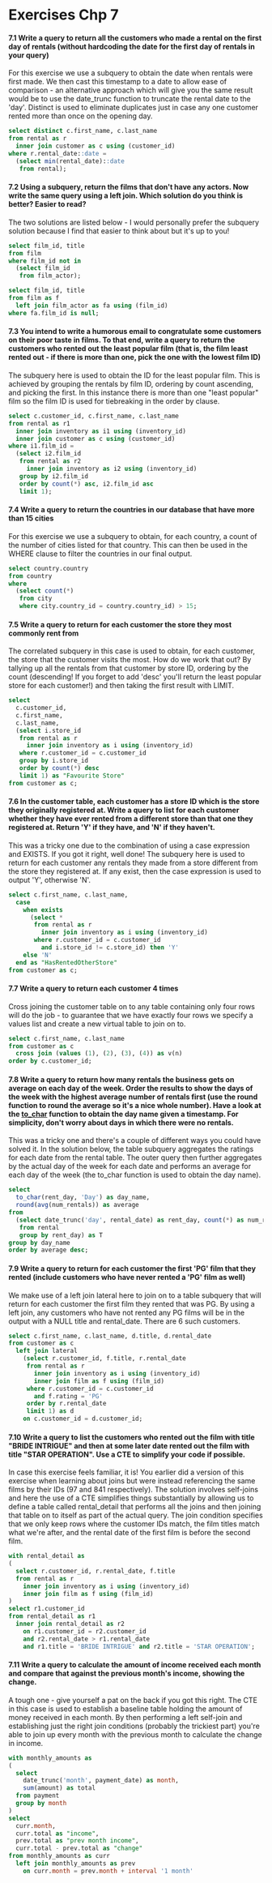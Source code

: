 # Exercises Chp 7

#### 7.1 Write a query to return all the customers who made a rental on the first day of rentals (without hardcoding the date for the first day of rentals in your query)

For this exercise we use a subquery to obtain the date when rentals were first made. We then cast this timestamp to a date to allow ease of comparison - an alternative approach which will give you the same result would be to use the date_trunc function to truncate the rental date to the 'day'. Distinct is used to eliminate duplicates just in case any one customer rented more than once on the opening day. 

```sql
select distinct c.first_name, c.last_name
from rental as r
  inner join customer as c using (customer_id)
where r.rental_date::date = 
  (select min(rental_date)::date
   from rental);
```

#### 7.2 Using a subquery, return the films that don't have any actors. Now write the same query using a left join. Which solution do you think is better? Easier to read?

The two solutions are listed below - I would personally prefer the subquery solution because I find that easier to think about but it's up to you! 

```sql
select film_id, title
from film
where film_id not in
  (select film_id
   from film_actor);
```

```sql
select film_id, title
from film as f
  left join film_actor as fa using (film_id)
where fa.film_id is null;
```

#### 7.3 You intend to write a humorous email to congratulate some customers on their poor taste in films. To that end, write a query to return the customers who rented out the least popular film (that is, the film least rented out - if there is more than one, pick the one with the lowest film ID)

The subquery here is used to obtain the ID for the least popular film. This is achieved by grouping the rentals by film ID, ordering by count ascending, and picking the first. In this instance there is more than one "least popular" film so the film ID is used for tiebreaking in the order by clause. 

```sql
select c.customer_id, c.first_name, c.last_name
from rental as r1
  inner join inventory as i1 using (inventory_id)
  inner join customer as c using (customer_id)
where i1.film_id =
  (select i2.film_id
   from rental as r2
     inner join inventory as i2 using (inventory_id)
   group by i2.film_id
   order by count(*) asc, i2.film_id asc
   limit 1);
```

#### 7.4 Write a query to return the countries in our database that have more than 15 cities

For this exercise we use a subquery to obtain, for each country, a count of the number of cities listed for that country. This can then be used in the WHERE clause to filter the countries in our final output. 

```sql
select country.country
from country
where
  (select count(*)
   from city
   where city.country_id = country.country_id) > 15;
```

#### 7.5 Write a query to return for each customer the store they most commonly rent from

The correlated subquery in this case is used to obtain, for each customer, the store that the customer visits the most. How do we work that out? By tallying up all the rentals from that customer by store ID, ordering by the count (descending! If you forget to add 'desc' you'll return the least popular store for each customer!) and then taking the first result with LIMIT. 

```sql
select
  c.customer_id,
  c.first_name,
  c.last_name,
  (select i.store_id
   from rental as r
     inner join inventory as i using (inventory_id)
   where r.customer_id = c.customer_id
   group by i.store_id
   order by count(*) desc
   limit 1) as "Favourite Store"
from customer as c;
```

#### 7.6 In the customer table, each customer has a store ID which is the store they originally registered at. Write a query to list for each customer whether they have ever rented from a different store than that one they registered at. Return 'Y' if they have, and 'N' if they haven't.

This was a tricky one due to the combination of using a case expression and EXISTS. If you got it right, well done! The subquery here is used to return for each customer any rentals they made from a store different from the store they registered at. If any exist, then the case expression is used to output 'Y', otherwise 'N'. 

```sql
select c.first_name, c.last_name,
  case
    when exists 
      (select *
       from rental as r
         inner join inventory as i using (inventory_id)
       where r.customer_id = c.customer_id
         and i.store_id != c.store_id) then 'Y'
    else 'N'
  end as "HasRentedOtherStore"
from customer as c;
```

#### 7.7 Write a query to return each customer 4 times

Cross joining the customer table on to any table containing only four rows will do the job - to guarantee that we have exactly four rows we specify a values list and create a new virtual table to join on to. 

```sql
select c.first_name, c.last_name
from customer as c
  cross join (values (1), (2), (3), (4)) as v(n)
order by c.customer_id;
```

#### 7.8 Write a query to return how many rentals the business gets on average on each day of the week. Order the results to show the days of the week with the highest average number of rentals first (use the round function to round the average so it's a nice whole number). Have a look at the [to_char](https://www.postgresql.org/docs/current/functions-formatting.html) function to obtain the day name given a timestamp. For simplicity, don't worry about days in which there were no rentals.

This was a tricky one and there's a couple of different ways you could have solved it. In the solution below, the table subquery aggregates the ratings for each date from the rental table. The outer query then further aggregates by the actual day of the week for each date and performs an average for each day of the week (the to_char function is used to obtain the day name).

```sql
select
  to_char(rent_day, 'Day') as day_name,
  round(avg(num_rentals)) as average
from
  (select date_trunc('day', rental_date) as rent_day, count(*) as num_rentals
   from rental
   group by rent_day) as T
group by day_name
order by average desc;
```

#### 7.9 Write a query to return for each customer the first 'PG' film that they rented (include customers who have never rented a 'PG' film as well)

We make use of a left join lateral here to join on to a table subquery that will return for each customer the first film they rented that was PG. By using a left join, any customers who have not rented any PG films will be in the output with a NULL title and rental_date. There are 6 such customers. 

```sql
select c.first_name, c.last_name, d.title, d.rental_date
from customer as c
  left join lateral
    (select r.customer_id, f.title, r.rental_date
     from rental as r
       inner join inventory as i using (inventory_id)
       inner join film as f using (film_id)
     where r.customer_id = c.customer_id
       and f.rating = 'PG'
     order by r.rental_date
     limit 1) as d
    on c.customer_id = d.customer_id;
```

#### 7.10 Write a query to list the customers who rented out the film with title "BRIDE INTRIGUE" and then at some later date rented out the film with title "STAR OPERATION". Use a CTE to simplify your code if possible.

In case this exercise feels familiar, it is! You earlier did a version of this exercise when learning about joins but were instead referencing the same films by their IDs (97 and 841 respectively). The solution involves self-joins and here the use of a CTE simplifies things substantially by allowing us to define a table called rental_detail that performs all the joins and then joining that table on to itself as part of the actual query. The join condition specifies that we only keep rows where the customer IDs match, the film titles match what we're after, and the rental date of the first film is before the second film. 

```sql
with rental_detail as
(
  select r.customer_id, r.rental_date, f.title
  from rental as r
    inner join inventory as i using (inventory_id)
    inner join film as f using (film_id)
)
select r1.customer_id
from rental_detail as r1
  inner join rental_detail as r2
    on r1.customer_id = r2.customer_id
    and r2.rental_date > r1.rental_date
    and r1.title = 'BRIDE INTRIGUE' and r2.title = 'STAR OPERATION';
```

#### 7.11 Write a query to calculate the amount of income received each month and compare that against the previous month's income, showing the change.

A tough one - give yourself a pat on the back if you got this right. The CTE in this case is used to establish a baseline table holding the amount of money received in each month. By then performing a left self-join and establishing just the right join conditions (probably the trickiest part) you're able to join up every month with the previous month to calculate the change in income. 

```sql
with monthly_amounts as
(
  select
    date_trunc('month', payment_date) as month,
    sum(amount) as total
  from payment
  group by month
)
select
  curr.month,
  curr.total as "income",
  prev.total as "prev month income",
  curr.total - prev.total as "change"
from monthly_amounts as curr
  left join monthly_amounts as prev
    on curr.month = prev.month + interval '1 month'
```

#### 

```sql

```

#### 

```sql

```

#### 

```sql

```

#### 

```sql

```
